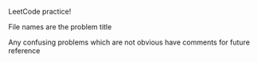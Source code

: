 LeetCode practice!

File names are the problem title

Any confusing problems which are not obvious have comments for future reference
